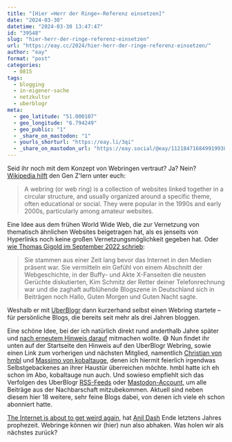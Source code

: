 ```yaml
---
title: "[Hier »Herr der Ringe«-Referenz einsetzen]"
date: "2024-03-30"
datetime: "2024-03-30 13:47:47"
id: "39548"
slug: "hier-herr-der-ringe-referenz-einsetzen"
url: "https://eay.cc/2024/hier-herr-der-ringe-referenz-einsetzen/"
author: "eay"
format: "post"
categories:
  - 0815
tags:
  - blogging
  - in-eigener-sache
  - netzkultur
  - uberblogr
meta:
  - geo_latitude: "51.000107"
  - geo_longitude: "6.794249"
  - geo_public: "1"
  - _share_on_mastodon: "1"
  - yourls_shorturl: "https://eay.li/3qi"
  - _share_on_mastodon_url: "https://eay.social/@eay/112184716849919938"
---
```


Seid ihr noch mit dem Konzept von Webringen vertraut? Ja? Nein? [Wikipedia hilft](https://en.wikipedia.org/wiki/Webring) den Gen Z'lern unter euch:

> A webring (or web ring) is a collection of websites linked together in a circular structure, and usually organized around a specific theme, often educational or social. They were popular in the 1990s and early 2000s, particularly among amateur websites.

Eine Idee aus dem frühen World Wide Web, die zur Vernetzung von thematisch ähnlichen Websites beigetragen hat, als es jenseits von Hyperlinks noch keine großen Vernetzungs­möglichkeit gegeben hat. Oder [wie Thomas Gigold im September 2022 schrieb](https://gigold.me/blog/webring-start):

> Sie stammen aus einer Zeit lang bevor das Internet in den Medien präsent war. Sie vermitteln ein Gefühl von einem Abschnitt der Webgeschichte, in der Buffy- und Akte X-Fanseiten die neusten Gerüchte diskutierten, Kim Schmitz der Retter deiner Telefon­rechnung war und die zaghaft aufblühende Blogszene in Deutschland sich in Beiträgen noch Hallo, Guten Morgen und Guten Nacht sagte.

Weshalb er mit [UberBlogr](https://uberblogr.de/) dann kurzerhand selbst einen Webring startete – für persönliche Blogs, die bereits seit mehr als drei Jahren bloggen.

Eine schöne Idee, bei der ich natürlich direkt rund anderthalb Jahre später und [nach erneutem Hinweis darauf](https://gigold.me/blog/100-dinge) mitmachen wollte. 😅 Nun findet ihr unten auf der Startseite den Hinweis auf den UberBlogr Webring, sowie einen Link zum vorherigen und nächsten Mitglied, namentlich [Christian von hmbl](https://hmbl.blog/) und [Massimo von kobaltauge](https://kobaltauge.de/), denen ich hiermit feierlich irgendwas Selbstgebackenes an ihrer Haustür überreichen möchte. hmbl hatte ich eh schon im Abo, kobaltauge nun auch. Und sowieso empfiehlt sich das Verfolgen des UberBlogr [RSS-Feeds](https://uberblogr.de/rss) oder [Mastodon-Account](https://mastodon.bot/@uberblogr), um alle Beiträge aus der Nachbarschaft mitzu­bekommen. Aktuell sind neben diesem hier 18 weitere, sehr feine Blogs dabei, von denen ich viele eh schon abonniert hatte.

[The Internet is about to get weird again](https://www.rollingstone.com/culture/culture-commentary/internet-future-about-to-get-weird-1234938403/), hat [Anil Dash](https://www.dashes.com/) Ende letztens Jahres prophezeit. Webringe können wir (hier) nun also abhaken. Was holen wir als nächstes zurück?
